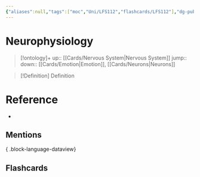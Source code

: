 ```yaml
---
{"aliases":null,"tags":["moc","Uni/LFS112","flashcards/LFS112"],"dg-publish":true,"permalink":"/cards/neurophysiology/","dgPassFrontmatter":true}
---
```


# Neurophysiology

> [!ontology]+
> up:: [[Cards/Nervous System\|Nervous System]]
> jump:: 
> down:: [[Cards/Emotion\|Emotion]], [[Cards/Neurons\|Neurons]]

> [!Definition] Definition

# Reference

- 

## Mentions


{ .block-language-dataview}

## Flashcards